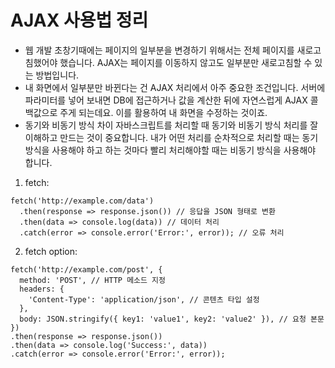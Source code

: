 # AJAX 사용법 정리

* 웹 개발 초창기때에는 페이지의 일부분을 변경하기 위해서는 전체 페이지를 새로고침했어야 했습니다. AJAX는 페이지를 이동하지 않고도 일부분만 새로고침할 수 있는 방법입니다.
* 내 화면에서 일부분만 바뀐다는 건 AJAX 처리에서 아주 중요한 조건입니다. 서버에 파라미터를 넣어 보내면 DB에 접근하거나 값을 계산한 뒤에 자연스럽게 AJAX 콜백값으로 주게 되는데요. 이를 활용하여 내 화면을 수정하는 것이죠.
* 동기와 비동기 방식 차이
자바스크립트를 처리할 때 동기와 비동기 방식 처리를 잘 이해하고 만드는 것이 중요합니다. ​내가 어떤 처리를  순차적으로 처리할 때는 동기 방식을 사용해야 하고 ​하는 것마다 빨리 처리해야할 때는 비동기 방식을 사용해야 합니다.


1. fetch:
```fetch
fetch('http://example.com/data')
  .then(response => response.json()) // 응답을 JSON 형태로 변환
  .then(data => console.log(data)) // 데이터 처리
  .catch(error => console.error('Error:', error)); // 오류 처리
```

2. fetch option:
```fetch
fetch('http://example.com/post', {
  method: 'POST', // HTTP 메소드 지정
  headers: {
    'Content-Type': 'application/json', // 콘텐츠 타입 설정
  },
  body: JSON.stringify({ key1: 'value1', key2: 'value2' }), // 요청 본문
})
.then(response => response.json())
.then(data => console.log('Success:', data))
.catch(error => console.error('Error:', error));
```

